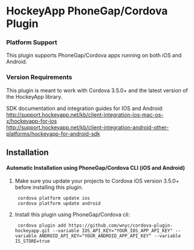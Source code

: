 # HockeyApp PhoneGap/Cordova Plugin

### Platform Support

This plugin supports PhoneGap/Cordova apps running on both iOS and Android.

### Version Requirements

This plugin is meant to work with Cordova 3.5.0+ and the latest version of the HockeyApp library.

SDK documentation and integration guides for IOS and Android:  
http://support.hockeyapp.net/kb/client-integration-ios-mac-os-x/hockeyapp-for-ios  
http://support.hockeyapp.net/kb/client-integration-android-other-platforms/hockeyapp-for-android-sdk  

## Installation

#### Automatic Installation using PhoneGap/Cordova CLI (iOS and Android)
1. Make sure you update your projects to Cordova iOS version 3.5.0+ before installing this plugin.

        cordova platform update ios
        cordova platform update android

2. Install this plugin using PhoneGap/Cordova cli:

        cordova plugin add https://github.com/wnyc/cordova-plugin-hockeyapp.git --variable IOS_API_KEY="YOUR_IOS_APP_API_KEY" --variable ANDROID_API_KEY="YOUR_ANDROID_APP_API_KEY" --variable IS_STORE=true

